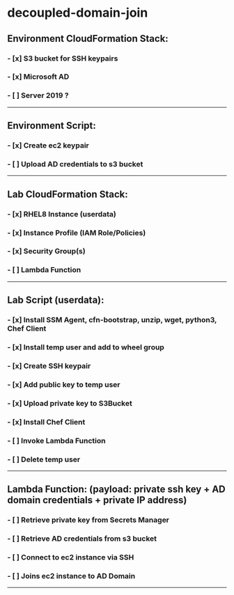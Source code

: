 # decoupled-domain-join

## Environment CloudFormation Stack:
### - [x] S3 bucket for SSH keypairs 
### - [x] Microsoft AD
### - [ ] Server 2019 ?
------
## Environment Script:
### - [x] Create ec2 keypair
### - [ ] Upload AD credentials to s3 bucket
------
## Lab CloudFormation Stack:
### - [x] RHEL8 Instance (userdata)
### - [x] Instance Profile (IAM Role/Policies)
### - [x] Security Group(s)
### - [ ] Lambda Function
------
## Lab Script (userdata):
### - [x] Install SSM Agent, cfn-bootstrap, unzip, wget, python3, Chef Client
### - [x] Install temp user and add to wheel group
### - [x] Create SSH keypair
### - [x] Add public key to temp user
### - [x] Upload private key to S3Bucket
### - [x] Install Chef Client
### - [ ] Invoke Lambda Function
### - [ ] Delete temp user
------
## Lambda Function: (payload: private ssh key + AD domain credentials + private IP address)
### - [ ] Retrieve private key from Secrets Manager
### - [ ] Retrieve AD credentials from s3 bucket
### - [ ] Connect to ec2 instance via SSH
### - [ ] Joins ec2 instance to AD Domain
------
